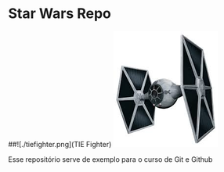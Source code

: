 # Star Wars Repo

##![./tiefighter.png](TIE Fighter)
![Alt text](./tiefighter.png?raw=true "TIE Fighter")

Esse repositório  serve de exemplo para o curso de Git e Github
